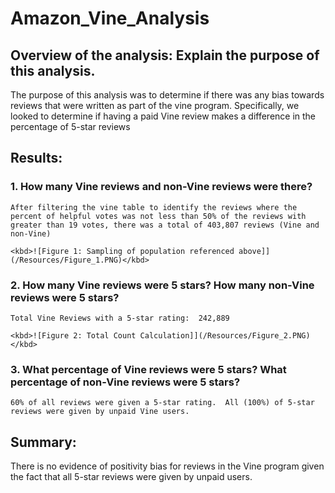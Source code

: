 # Amazon_Vine_Analysis

## Overview of the analysis: Explain the purpose of this analysis.

The purpose of this analysis was to determine if there was any bias towards reviews that were written as part of the vine program.  Specifically, we looked to determine if having a paid Vine review makes a difference in the percentage of 5-star reviews

## Results: 

### 1. How many Vine reviews and non-Vine reviews were there?
    
    After filtering the vine table to identify the reviews where the percent of helpful votes was not less than 50% of the reviews with greater than 19 votes, there was a total of 403,807 reviews (Vine and non-Vine)

    <kbd>![Figure 1: Sampling of population referenced above]](/Resources/Figure_1.PNG)</kbd>

### 2. How many Vine reviews were 5 stars? How many non-Vine reviews were 5 stars?
    
    Total Vine Reviews with a 5-star rating:  242,889
    
    <kbd>![Figure 2: Total Count Calculation]](/Resources/Figure_2.PNG)</kbd>

### 3. What percentage of Vine reviews were 5 stars? What percentage of non-Vine reviews were 5 stars?

    60% of all reviews were given a 5-star rating.  All (100%) of 5-star reviews were given by unpaid Vine users.

## Summary: 

There is no evidence of positivity bias for reviews in the Vine program given the fact that all 5-star reviews were given by unpaid users.  

